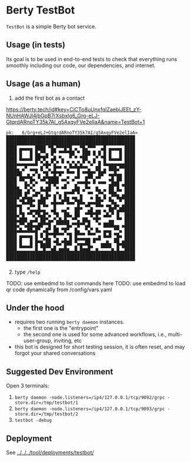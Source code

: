 # Berty TestBot

`TestBot` is a simple Berty bot service.

## Usage (in tests)

Its goal is to be used in end-to-end tests to check that everything runs smoothly including our code, our dependencies, and internet.

## Usage (as a human)

1. add the first bot as a contact

https://berty.tech/id#key=CiCTp8uUnxfqlZaebiJEEt_zY-NUnHAWJl4jbGpB7rXsbxIg6_Grg-eLJ-GtqrdARnoTY35k7AI_g5AxqyFVe2elIaA&name=TestBot+1

```
pk:   6/Grg+eLJ+GtqrdARnoTY35k7AI/g5AxqyFVe2elIaA=
█████████████████████████████████████████████████
█████████████████████████████████████████████████
████ ▄▄▄▄▄ ████ ▀█▄▀▀▀█▀█ ▄ ▀█▄▀▀▀  ▄█ ▄▄▄▄▄ ████
████ █   █ █▄▀▀▄ █▀ ▀▀▀▀██ ▀ ███ █ █ █ █   █ ████
████ █▄▄▄█ ██▀█▀ ▄█ ▀▄  ▀ ▀ ▀██  ▄▀ ▀█ █▄▄▄█ ████
████▄▄▄▄▄▄▄█ ▀▄█▄▀▄▀ ▀ ▀▄▀▄▀▄▀ ▀▄▀ █ █▄▄▄▄▄▄▄████
████▄ ▄▀ ▄▄▄ █ ▀▄ █▀▀ ▀▄▀▀▀█▀▀▀▄  ██ ▄ ███▄▀▀████
██████  ▄ ▄▀▄ ▀█ ▀█▀█▀ ▀▀▀ █ ▀▀██▀ ██▀ ▄▄█▄▄ ████
████ ██▀▀█▄ ▀▄█▀████ ▄▄▀ ▄▀▀  █▀▀▄▀▀   ▄█ ██ ████
████   █▄▀▄▀   ▀█▀█▀  ▄▀  ▄▀▀▀█▀ ▀ ▀▀▀ ▄███ ▄████
█████▄ ▀▄▀▄  █▄██  ▀ ▀▀  ▄██ ▄▀▀  █▄ ▄ ██ █▄ ████
██████ █▀ ▄█▀▄ █▄ ▄▀▄ █▀▀▀ ▀▄  ▀▀ ▄▀▀▄ ▀██▄ ▄████
████▀▄█▀██▄ ▄██▀  █ ▀▄██ ▀█▄█   ▀ ██▄▀ █▄ ▀█▀████
████▄▄▀▀▀█▄ █▀█▄ ▀█▀▀▀ ▀▀▀ █▀▀▄█▀▀██▄ ▄▄▀█▄ ▄████
████ █  ▀▄▄▄█▄▄  ▄█  ▄▄▀  ██▀  ▄█ ▄▄ ▄ ██▀▄██████
████▄▀█ ▀▀▄▀█▄█▀▄ ▀█  ██▄ ██  ▀▀█▀█▀ ▄█▄▀ █  ████
████▄███ ▄▄█ ██▀▄▄▀▄█▄█▄ ▀▀▄ ██▄ ▀█▀   ▄▄ ▀▀ ████
████▄▀▀▄██▄▄██▀▀█ ▄▀▀▀▀█▄▀▀█▀▀▄█   ▀ ████▄▄ ▄████
████▄█▄▄██▄█▀ ▄█▀ ██ ▀█▀  █▄  ▀▄▀ █▄ ▄▄▄ ▀▀▄ ████
████ ▄▄▄▄▄ █ █ █▀▀█▀▀▀ ▀█ █▀▀▀ ▀▀▀ ▄ █▄█ ▀█▄ ████
████ █   █ █▄▄▀██ ▄█ ▄█▄█ █▀▀▀██ █▀▀  ▄  ██ ▄████
████ █▄▄▄█ █ ████ ▄▀▀ █▀▀ ▄▀█▀▀█▄   ████  █▀█████
████▄▄▄▄▄▄▄█▄▄█▄▄██▄████▄▄█▄████▄▄█▄▄▄▄▄█▄█▄▄████
█████████████████████████████████████████████████
▀▀▀▀▀▀▀▀▀▀▀▀▀▀▀▀▀▀▀▀▀▀▀▀▀▀▀▀▀▀▀▀▀▀▀▀▀▀▀▀▀▀▀▀▀▀▀▀▀
```

2. type `/help`

TODO: use embedmd to list commands here
TODO: use embedmd to load qr code dynamically from /config/vars.yaml

## Under the hood

* requires two running `berty daemon` instances.
  * the first one is the "entrypoint"
  * the second one is used for some advanced workflows, i.e., multi-user-group, inviting, etc
* this bot is designed for short testing session, it is often reset, and may forgot your shared conversations

## Suggested Dev Environment

Open 3 terminals:

1. `berty daemon -node.listeners=/ip4/127.0.0.1/tcp/9092/grpc -store.dir=/tmp/testbot/1`
2. `berty daemon -node.listeners=/ip4/127.0.0.1/tcp/9093/grpc -store.dir=/tmp/testbot/2`
3. `testbot -debug`

## Deployment

See [../../../tool/deployments/testbot/](../../../tool/deployments/testbot/)
